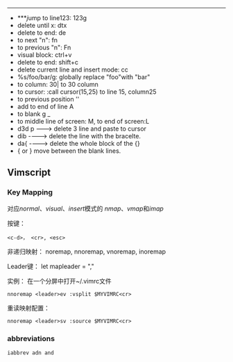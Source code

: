 ***
* ****j*ump to line123: 123g
* delete until x: dtx
* delete to end: de
* to next "n": fn
* to previous "n": Fn
* visual block: ctrl+v
* delete to end: shift+c
* delete current line and insert mode: cc
* %s/foo/bar/g: globally replace "foo"with "bar"
* to column: 30| to 30 column
* to cursor: :call cursor(15,25) to line 15, column25
* to previous position ''
* add to end of line A
* to blank g _
* to middle line of screen: M, to end of screen:L
* d3d p ---> delete 3 line and paste to cursor
* dib ----> delete the line with the bracelte.
* da{ ----> delete the whole block of the {}
* { or } move between the blank lines.



## Vimscript

### Key Mapping

对应*normal*、*visual*、*insert*模式的 *nmap*、*vmap*和*imap*

按键：
```
<c-d>， <cr>, <esc>
```
非递归映射： noremap, nnoremap, vnoremap, inoremap

Leader键： let mapleader = ","

实例：
在一个分屏中打开~/.vimrc文件
```
nnoremap <leader>ev :vsplit $MYVIMRC<cr>
```
重读映射配置：
```
nnoremap <leader>sv :source $MYVIMRC<cr>
```
### abbreviations

```
iabbrev adn and
```